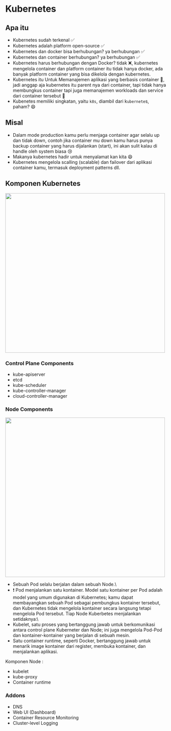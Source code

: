 # Kubernetes
## Apa itu
- Kubernetes sudah terkenal ✅
- Kubernetes adalah platform open-source ✅
- Kubernetes dan docker bisa berhubungan? ya berhubungan ✅
- Kubernetes dan container berhubungan? ya berhubungan ✅
- Kubernetes harus berhubungan dengan Docker? tidak ❌, kubernetes mengelola container dan platform container itu tidak hanya docker, ada banyak platform container yang bisa dikelola dengan kubernetes.
- Kubernetes itu Untuk Memanajemen aplikasi yang berbasis container 🔧, jadi anggap aja kubernetes itu parent nya dari container, tapi tidak hanya membungkus container tapi juga memanajemen workloads dan service dari container tersebut 🔧
- Kubenetes memiliki singkatan, yaitu `k8s`, diambil dari k`ubernete`s, paham? 😄

## Misal
- Dalam mode production kamu perlu menjaga container agar selalu up dan tidak down, contoh jika container mu down kamu harus punya backup container yang harus dijalankan (start), ini akan sulit kalau di handle oleh system biasa 😢
- Makanya kubernetes hadir untuk menyalamat kan kita 😄
- Kubernetes mengelola scalling (scalable) dan failover dari aplikasi container kamu, termasuk deployment patterns dll.

## Komponen Kubernetes
<img src="https://d33wubrfki0l68.cloudfront.net/2475489eaf20163ec0f54ddc1d92aa8d4c87c96b/e7c81/images/docs/components-of-kubernetes.svg" width="500">

### Control Plane Components
- kube-apiserver 
- etcd 
- kube-scheduler 
- kube-controller-manager 
- cloud-controller-manager 

### Node Components
<img src="https://d33wubrfki0l68.cloudfront.net/5cb72d407cbe2755e581b6de757e0d81760d5b86/a9df9/docs/tutorials/kubernetes-basics/public/images/module_03_nodes.svg" width="500" >

- Sebuah Pod selalu berjalan dalam sebuah Node.\
- ❗ Pod menjalankan satu kontainer. Model satu kontainer per Pod adalah model yang umum digunakan di Kubernetes; kamu dapat membayangkan sebuah Pod sebagai pembungkus kontainer tersebut, dan Kubernetes tidak mengelola kontainer secara langsung tetapi mengelola Pod tersebut.
Tiap Node Kuberbetes menjalankan setidaknya:\
- Kubelet, satu proses yang bertanggung jawab untuk berkomunikasi antara control plane Kuberneter dan Node; ini juga mengelola Pod-Pod dan kontainer-kontainer yang berjalan di sebuah mesin.
- Satu container runtime, seperti Docker, bertanggung jawab untuk menarik image kontainer dari register, membuka kontainer, dan menjalankan aplikasi.

Komponen Node :
- kubelet 
- kube-proxy 
- Container runtime 
### Addons
- DNS 
- Web UI (Dashboard) 
- Container Resource Monitoring 
- Cluster-level Logging 

